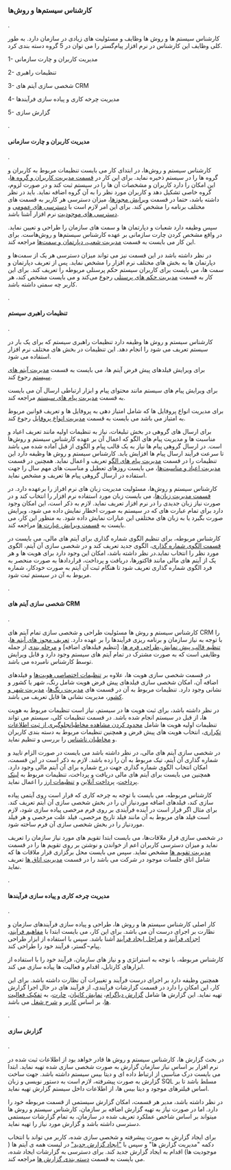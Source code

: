 
### کارشناس سیستم‌ها و روش‌ها
.


کارشناس سیستم ها و روش ها وظایف و مسئولیت های زیادی در سازمان دارد. به طور کلی وظایف این کارشناس در نرم افزار پیام‌گستر را می توان در 5 گروه دسته بندی کرد.

1-	مدیریت کاربران و چارت سازمانی

2-	تنظیمات راهبری

3-	شخصی سازی آیتم های CRM

4-	مدیریت چرخه کاری و پیاده سازی فرآیندها

5-	گزارش سازی 

.
#### مدیریت کاربران و چارت سازمانی
.

کارشناس سیستم و روش‌ها، در ابتدای کار می بایست تنظیمات مربوط به کاربران و گروه ها را در سیستم ذخیره نماید. برای این کار در [قسمت مدیریت کاربران و گروه ها](http://septadocs.1st.co.com/payamgostar/documents/%D9%85%D8%B3%D8%AA%D9%86%D8%AF%D8%A7%D8%AA-%D8%A2%D9%85%D9%88%D8%B2%D8%B4%DB%8C?selectedId=a1dbe416-b043-4d85-f5f7-08d7db063b50&menuItemType=2#)، این امکان را دارد کاربران و مشخصات آن ها را در سیستم ثبت کند و در صورت لزوم، گروه خاصی تشکیل دهد و کاربران مورد نظر را به آن گروه اضافه نماید. باید در نظر داشته باشد، حتما در قسمت [ویرایش مجوزها](http://septadocs.1st.co.com/payamgostar/documents/%D9%85%D8%B3%D8%AA%D9%86%D8%AF%D8%A7%D8%AA-%D8%A2%D9%85%D9%88%D8%B2%D8%B4%DB%8C?selectedId=a1dbe416-b043-4d85-f5f7-08d7db063b50&menuItemType=2#)، میزان دسترسی هر کاربر به قسمت های مختلف برنامه را مشخص کند. برای این امر لازم است با [دسترسی های عمومی](http://septadocs.1st.co.com/payamgostar/documents/%D9%85%D8%B3%D8%AA%D9%86%D8%AF%D8%A7%D8%AA-%D8%A2%D9%85%D9%88%D8%B2%D8%B4%DB%8C?selectedId=a1dbe416-b043-4d85-f5f7-08d7db063b50&menuItemType=2#) و [دسترسی های موجودیت](http://septadocs.1st.co.com/payamgostar/documents/%D9%85%D8%B3%D8%AA%D9%86%D8%AF%D8%A7%D8%AA-%D8%A2%D9%85%D9%88%D8%B2%D8%B4%DB%8C?selectedId=a1dbe416-b043-4d85-f5f7-08d7db063b50&menuItemType=2#) نرم افزار آشنا باشد.

سپس وظیفه دارد شعبات و دپارتمان ها و سمت های سازمان را طراحی و تعیین نماید. در واقع مشخص کردن چارت سازمانی بر عهده کارشناس سیستم‌ها و روش‌هاست. برای این کار می بایست به قسمت [مدیریت شعب، دپارتمان و سمت‌ها](http://septadocs.1st.co.com/payamgostar/documents/%D9%85%D8%B3%D8%AA%D9%86%D8%AF%D8%A7%D8%AA-%D8%A2%D9%85%D9%88%D8%B2%D8%B4%DB%8C?selectedId=a1dbe416-b043-4d85-f5f7-08d7db063b50&menuItemType=2#) مراجعه کند.

در نظر داشته باشد در این قسمت نیز می تواند میزان دسترسی هر یک از سمت‌ها و دپارتمان ها به بخش های مختلف نرم افزار را مشخص نماید. پس از تعریف دپارتمان و سمت ها، می بایست برای کاربران سیستم حکم پرسنلی مربوطه را تعریف کند. برای این کار به قسمت [مدیریت حکم های پرسنلی](http://septadocs.1st.co.com/payamgostar/documents/%D9%85%D8%B3%D8%AA%D9%86%D8%AF%D8%A7%D8%AA-%D8%A2%D9%85%D9%88%D8%B2%D8%B4%DB%8C?selectedId=a1dbe416-b043-4d85-f5f7-08d7db063b50&menuItemType=2#) رجوع می‌کند و می بایست مشخص کند، هر کاربر چه سمتی داشته باشد.

.
#### تنظیمات راهبری سیستم 
.

کارشناس سیستم و روش ها وظیفه دارد تنظیمات راهبری سیستم که برای یک بار در سیستم تعریف می شود را انجام دهد. این تنظیمات در بخش های مختلف نرم افزار استفاده می شود.

برای ویرایش فیلدهای پیش فرض آیتم ها، می بایست به قسمت [مدیریت آیتم های سیستم](http://septadocs.1st.co.com/payamgostar/documents/%D9%85%D8%AF%DB%8C%D8%B1%DB%8C%D8%AA-%D8%A2%DB%8C%D8%AA%D9%85%E2%80%8C%D9%87%D8%A7%DB%8C-%D8%B3%DB%8C%D8%B3%D8%AA%D9%85?selectedId=c6fcb067-33da-43bf-53fd-08d966729247&menuItemType=1&versionId=) رجوع کند.

برای ویرایش پیام های سیستم مانند محتوای پیام و ابزار ارتباطی ارسال آن می بایست به قسمت [مدیریت پیام های سیستم](http://septadocs.1st.co.com/payamgostar/documents/%D9%85%D8%AF%DB%8C%D8%B1%DB%8C%D8%AA-%D9%BE%DB%8C%D8%A7%D9%85%E2%80%8C%D9%87%D8%A7%DB%8C-%D8%B3%DB%8C%D8%B3%D8%AA%D9%85%DB%8C-?selectedId=cb5106db-c482-4da9-5404-08d966729247&menuItemType=1&versionId=) مراجعه کند.

برای مدیریت انواع پروفایل ها که شامل امتیاز دهی به پروفایل ها و تعریف قوانین مربوط به امتیاز می باشد می بایست به قسمت [مدیریت انواع پروفایل](http://septadocs.1st.co.com/payamgostar/documents/%D9%85%D8%B3%D8%AA%D9%86%D8%AF%D8%A7%D8%AA-%D8%A2%D9%85%D9%88%D8%B2%D8%B4%DB%8C?selectedId=a1dbe416-b043-4d85-f5f7-08d7db063b50&menuItemType=2#) رجوع کند.

برای ارسال های گروهی در بخش تبلیغات، نیاز به تنظیمات اولیه مانند تعریف اعیاد و مناسبت ها و مدیریت پیام های الگو که اعمال آن بر عهده کارشناس سیستم و روش‌ها است. در ارسال گروهی پیام ها نیاز به یک قالب پیام و الگوی از قبل آماده شده می باشد تا سرعت فرآیند ارسال پیام ها افزایش یابد. کارشناس سیستم و روش ها وظیفه دارد این تنظیمات را در قسمت [مدیریت پیام های الگو](http://septadocs.1st.co.com/payamgostar/documents/%D9%85%D8%AF%DB%8C%D8%B1%DB%8C%D8%AA-%D9%BE%DB%8C%D8%A7%D9%85%E2%80%8C%D9%87%D8%A7%DB%8C-%D8%A7%D9%84%DA%AF%D9%88-?selectedId=7af631c5-9c84-464f-183f-08d97813eb03&menuItemType=1&versionId=) تعریف و اعمال نماید. همچنین در قسمت [مدیریت اعیاد و مناسبت‌ها](http://septadocs.1st.co.com/payamgostar/documents/%D9%85%D8%AF%DB%8C%D8%B1%DB%8C%D8%AA-%D8%A7%D8%B9%DB%8C%D8%A7%D8%AF-%D9%88-%D9%85%D9%86%D8%A7%D8%B3%D8%A8%D8%AA%E2%80%8C%D9%87%D8%A7?selectedId=ec1d1000-4f20-4e6c-53f6-08d966729247&menuItemType=1&versionId=)، می بایست روزهای تعطیل و مناسبت های مهم سال را جهت استفاده در ارسال گروهی پیام ها تعریف و مشخص نماید.

کارشناس سیستم و روش‌ها، مسئولیت مدیریت زبان های نرم افراز را برعهده دارد. در [قسمت مدیریت زبان‌ها](http://septadocs.1st.co.com/payamgostar/documents/%D8%AA%D8%B9%D8%B1%DB%8C%D9%81-%D8%B2%D8%A8%D8%A7%D9%86-%D8%AC%D8%AF%DB%8C%D8%AF?selectedId=d83cb477-bba1-eb11-a032-ac1f6bc6cd90&menuItemType=1&versionId=)، می بایست زبان مورد استفاده نرم افزار را انتخاب کند و در صورت نیاز زبان جدیدی را در نرم افزار تعریف نماید. لازم به ذکر است، این امکان وجود دارد برای تمام عبارت های که در سیستم به صورت اخطار نمایش داده می شود، ویرایش صورت بگیرد یا به زبان های مختلفی این عبارات نمایش داده شود. به منظور این کار، می بایست به [قسمت ویرایش عبارت ها](http://septadocs.1st.co.com/payamgostar/documents/%D9%88%DB%8C%D8%B1%D8%A7%DB%8C%D8%B4-%D8%B9%D8%A8%D8%A7%D8%B1%D8%AA%E2%80%8C%D9%87%D8%A7%DB%8C-%D9%86%D8%B1%D9%85%E2%80%8C%D8%A7%D9%81%D8%B2%D8%A7%D8%B1?selectedId=d93cb477-bba1-eb11-a032-ac1f6bc6cd90&menuItemType=1&versionId=) مراجعه کند.

کارشناس مربوطه، برای تنظیم الگوی شماره گذاری برای آیتم های مالی، می بایست در[ قسمت الگوی شماره گذاری](http://septadocs.1st.co.com/payamgostar/documents/%D8%AA%D9%86%D8%B8%DB%8C%D9%85-%D8%A7%D9%84%DA%AF%D9%88%DB%8C-%D8%B4%D9%85%D8%A7%D8%B1%D9%87-%DA%AF%D8%B0%D8%A7%D8%B1%DB%8C?selectedId=104f20b7-c1f4-4515-53e8-08d966729247&menuItemType=1&versionId=)، الگوی جدید تعریف کند و در شخصی سازی آن آیتم، الگوی مورد نظر را انتخاب نماید.در نظر داشته باشد، امکان این وجود دارد برای هویت ها و هر یک از آیتم های مالی مانند فاکتور‌ها، دریافت و پرداخت، قراردادها به صورت منحصر به فرد الگوی شماره گذاری تعریف شود تا هنگام ثبت آن آیتم به صورت خودکار، شماره مربوط به آن در سیستم ثبت شود.

.
#### شخصی سازی آیتم های CRM
.

کارشناس سیستم و روش ها مسئولیت طراحی و شخصی سازی تمام آیتم های CRM را با توجه به نیاز سازمان و برنامه ریزی فرآیندها را بر عهده دارد. [تعریف مجوز های آیتم ها](http://septadocs.1st.co.com/payamgostar/documents/%D9%85%D8%B3%D8%AA%D9%86%D8%AF%D8%A7%D8%AA-%D8%A2%D9%85%D9%88%D8%B2%D8%B4%DB%8C?selectedId=a1dbe416-b043-4d85-f5f7-08d7db063b50&menuItemType=2#)، [تنظیم قالب پیش نمایش](http://septadocs.1st.co.com/payamgostar/documents/%D9%85%D8%B3%D8%AA%D9%86%D8%AF%D8%A7%D8%AA-%D8%A2%D9%85%D9%88%D8%B2%D8%B4%DB%8C?selectedId=a1dbe416-b043-4d85-f5f7-08d7db063b50&menuItemType=2#)،[طراحی فرم ها](http://septadocs.1st.co.com/payamgostar/documents/%D9%85%D8%B3%D8%AA%D9%86%D8%AF%D8%A7%D8%AA-%D8%A2%D9%85%D9%88%D8%B2%D8%B4%DB%8C?selectedId=a1dbe416-b043-4d85-f5f7-08d7db063b50&menuItemType=2#)، [تنظیم فیلدهای اضافه] و  [مرحله بندی](http://septadocs.1st.co.com/payamgostar/documents/%D9%85%D8%B3%D8%AA%D9%86%D8%AF%D8%A7%D8%AA-%D8%A2%D9%85%D9%88%D8%B2%D8%B4%DB%8C?selectedId=a1dbe416-b043-4d85-f5f7-08d7db063b50&menuItemType=2#) از جمله وظایفی است که به صورت مشترک در تمام آیتم های سیستم وجود دارد و قابل ویرایش توسط کارشناس نامبرده می باشد.

در قسمت شخصی سازی هویت ها، علاوه بر [تنظیمات اختصاصی هویت‌ها](http://septadocs.1st.co.com/payamgostar/documents/%D9%85%D8%B3%D8%AA%D9%86%D8%AF%D8%A7%D8%AA-%D8%A2%D9%85%D9%88%D8%B2%D8%B4%DB%8C?selectedId=a1dbe416-b043-4d85-f5f7-08d7db063b50&menuItemType=2#) و فیلدهای اضافه آن، امکان شخصی سازی فیلدهای پیش فرض هویت شامل رنگ، شهر یا کشور و نشانی وجود دارد. تنظیمات مربوط به آن در قسمت های [مدیریت رنگ‌ها](http://septadocs.1st.co.com/payamgostar/documents/%D9%85%D8%B3%D8%AA%D9%86%D8%AF%D8%A7%D8%AA-%D8%A2%D9%85%D9%88%D8%B2%D8%B4%DB%8C?selectedId=a1dbe416-b043-4d85-f5f7-08d7db063b50&menuItemType=2#)، [مدیریت شهر و کشور](http://septadocs.1st.co.com/payamgostar/documents/%D9%85%D8%B3%D8%AA%D9%86%D8%AF%D8%A7%D8%AA-%D8%A2%D9%85%D9%88%D8%B2%D8%B4%DB%8C?selectedId=a1dbe416-b043-4d85-f5f7-08d7db063b50&menuItemType=2#)، مدیریت نشانی ها قابل تعریف می باشد.

در نظر داشته باشد، برای ثبت هویت ها در سیستم، نیاز است تنظیمات مربوط به هویت ها، از قبل در سیستم انجام شده باشد. در قسمت تنظیمات کلی، سیستم می تواند تنظیمات اولیه هویت ها شامل [محدود کردن مشاهده مخاطبان](http://septadocs.1st.co.com/payamgostar/documents/%D9%85%D8%B3%D8%AA%D9%86%D8%AF%D8%A7%D8%AA-%D8%A2%D9%85%D9%88%D8%B2%D8%B4%DB%8C?selectedId=a1dbe416-b043-4d85-f5f7-08d7db063b50&menuItemType=2#)[جلوگیری از ثبت اطلاعات تکراری](http://septadocs.1st.co.com/payamgostar/documents/%D9%85%D8%B3%D8%AA%D9%86%D8%AF%D8%A7%D8%AA-%D8%A2%D9%85%D9%88%D8%B2%D8%B4%DB%8C?selectedId=a1dbe416-b043-4d85-f5f7-08d7db063b50&menuItemType=2#)، انتخاب هویت های پیش فرض و همچنین تنظیمات مربوط به دسته بندی کاربران و [مخاطبان ناشناس](http://septadocs.1st.co.com/payamgostar/documents/%D9%85%D8%B3%D8%AA%D9%86%D8%AF%D8%A7%D8%AA-%D8%A2%D9%85%D9%88%D8%B2%D8%B4%DB%8C?selectedId=a1dbe416-b043-4d85-f5f7-08d7db063b50&menuItemType=2#) را بررسی و تنظیم نماید.

در شخصی سازی آیتم های مالی، در نظر داشته باشد می بایست در صورت الزام تایید و شماره گذاری آن آیتم، تیک مربوط به آن را زده باشد. لازم به ذکر است در این قسمت، امکان انتخاب الگوی شماره گذاری جهت درج شماره برای آن آیتم مالی وجود دارد. 
همچنین می بایست برای آیتم های مالی دریافت و پرداخت،  تنظیمات  مربوط به [لینک پرداخت](http://septadocs.1st.co.com/payamgostar/documents/%D8%AA%D9%86%D8%B8%DB%8C%D9%85%D8%A7%D8%AA-%D9%84%DB%8C%D9%86%DA%A9-%D9%BE%D8%B1%D8%AF%D8%A7%D8%AE%D8%AA-?selectedId=eeb28d71-860a-4244-5475-08d966729247&menuItemType=1&versionId=)، [پرداخت آنلاین](http://septadocs.1st.co.com/payamgostar/documents/%D8%AA%D9%86%D8%B8%DB%8C%D9%85%D8%A7%D8%AA-%D9%BE%D8%B1%D8%AF%D8%A7%D8%AE%D8%AA-%D8%A2%D9%86%D9%84%D8%A7%DB%8C%D9%86-?selectedId=6112c82e-2739-4882-535a-08d966729247&menuItemType=1&versionId=) و [تنظیمات ارز](http://septadocs.1st.co.com/payamgostar/documents/%D8%AA%D9%86%D8%B8%DB%8C%D9%85%D8%A7%D8%AA-%D8%A7%D8%B1%D8%B2?selectedId=16c24dd9-0d7b-476c-c948-08d94a98a2ce&menuItemType=1&versionId=) را اعمال نماید.


کارشناس مربوطه، می بایست با توجه به چرخه کاری که قرار است روی آیتمی پیاده سازی کند، فیلدهای اضافه موردنیاز آن را در بخش شخصی سازی آن آیتم تعریف کند. برای مثال اگر قرار است در آینده فرآیندی بر روی فرم مرخصی پیاده سازی شود، لازم است فیلد های مربوط به آن مانند فیلد تاریخ مرخصی، فیلد علت مرخصی و هر فیلد موردنیاز را در بخش شخصی سازی آن فرم ساخته شود.

در شخصی سازی قرار ملاقات‌ها، می بایست ابتدا تقویم های مورد نیاز سازمان را تعریف نماید و میزان دسترسی کاربران اعم از خواندن و نوشتن بر روی تقویم ها را در قسمت [مدیریت تقویم ها](http://septadocs.1st.co.com/payamgostar/documents/%D9%85%D8%AF%DB%8C%D8%B1%DB%8C%D8%AA-%D8%AA%D9%82%D9%88%DB%8C%D9%85%E2%80%8C%D9%87%D8%A7?selectedId=dcd1eeee-bd4d-440a-540b-08d966729247&menuItemType=1&versionId=) مشخص نماید. سپس می بایست محل برگزاری قرار ملاقات ها که شامل اتاق جلسات موجود در شرکت می باشد را در قسمت [مدیریت اتاق ها](http://septadocs.1st.co.com/payamgostar/documents/%D9%85%D8%AF%DB%8C%D8%B1%DB%8C%D8%AA-%D8%A7%D8%AA%D8%A7%D9%82%E2%80%8C%D9%87%D8%A7?selectedId=0b8c5907-a144-4caf-53f4-08d966729247&menuItemType=1&versionId=) تعریف نماید.

.
#### مدیریت چرخه کاری و پیاده سازی فرآیندها
.

کار اصلی کارشناس سیستم ها و روش ها، طراحی و  پیاده سازی فرآیندهای سازمان و نظارت بر اجرای درست آن می باشد.
برای این کار، می بایست ابتدا با [مفاهیم فرآیند](http://septadocs.1st.co.com/payamgostar/documents/%D9%85%D8%B3%D8%AA%D9%86%D8%AF%D8%A7%D8%AA-%D8%A2%D9%85%D9%88%D8%B2%D8%B4%DB%8C?selectedId=a1dbe416-b043-4d85-f5f7-08d7db063b50&menuItemType=2#)، [اجزای فرآیند](http://septadocs.1st.co.com/payamgostar/documents/%D9%85%D8%B3%D8%AA%D9%86%D8%AF%D8%A7%D8%AA-%D8%A2%D9%85%D9%88%D8%B2%D8%B4%DB%8C?selectedId=a1dbe416-b043-4d85-f5f7-08d7db063b50&menuItemType=2#) و [مراحل ایجاد فرآیند](http://septadocs.1st.co.com/payamgostar/documents/%D9%85%D8%B3%D8%AA%D9%86%D8%AF%D8%A7%D8%AA-%D8%A2%D9%85%D9%88%D8%B2%D8%B4%DB%8C?selectedId=a1dbe416-b043-4d85-f5f7-08d7db063b50&menuItemType=2#) آشنا باشد. سپس با استفاده از ابزار طراحی پیام¬گستر، فرآیند خود را طراحی کند.

کارشناس مربوطه، با توجه به استراتژی و و نیاز های سازمان، فرآیند خود را با استفاده از ابزارهای کارتابل، اقدام و فعالیت ها پیاده سازی می کند.

همچنین وظیفه دارد بر اجرای درست فرآیند و تغییرات آن نظارت داشته باشد. برای این کار، این امکان را دارد در قسمت گزارشات فرآیندی، از فرآیند های در حال اجرا گزارش تهیه نماید. این گزارش ها شامل [گزارش دیاگرام](http://septadocs.1st.co.com/payamgostar/documents/%D9%85%D8%B3%D8%AA%D9%86%D8%AF%D8%A7%D8%AA-%D8%A2%D9%85%D9%88%D8%B2%D8%B4%DB%8C?selectedId=a1dbe416-b043-4d85-f5f7-08d7db063b50&menuItemType=2#)، [نمایش کانبان](http://septadocs.1st.co.com/payamgostar/documents/%D9%85%D8%B3%D8%AA%D9%86%D8%AF%D8%A7%D8%AA-%D8%A2%D9%85%D9%88%D8%B2%D8%B4%DB%8C?selectedId=a1dbe416-b043-4d85-f5f7-08d7db063b50&menuItemType=2#)، [چارت](http://septadocs.1st.co.com/payamgostar/documents/%D9%85%D8%B3%D8%AA%D9%86%D8%AF%D8%A7%D8%AA-%D8%A2%D9%85%D9%88%D8%B2%D8%B4%DB%8C?selectedId=a1dbe416-b043-4d85-f5f7-08d7db063b50&menuItemType=2#)، به [تفکیک فعالیت ها](http://septadocs.1st.co.com/payamgostar/documents/%D9%85%D8%B3%D8%AA%D9%86%D8%AF%D8%A7%D8%AA-%D8%A2%D9%85%D9%88%D8%B2%D8%B4%DB%8C?selectedId=a1dbe416-b043-4d85-f5f7-08d7db063b50&menuItemType=2#)، بر اساس [کاربر](http://septadocs.1st.co.com/payamgostar/documents/%D9%85%D8%B3%D8%AA%D9%86%D8%AF%D8%A7%D8%AA-%D8%A2%D9%85%D9%88%D8%B2%D8%B4%DB%8C?selectedId=a1dbe416-b043-4d85-f5f7-08d7db063b50&menuItemType=2#) و [شرح شغل](http://septadocs.1st.co.com/payamgostar/documents/%D9%85%D8%B3%D8%AA%D9%86%D8%AF%D8%A7%D8%AA-%D8%A2%D9%85%D9%88%D8%B2%D8%B4%DB%8C?selectedId=a1dbe416-b043-4d85-f5f7-08d7db063b50&menuItemType=2#) می باشد.

.
#### گزارش سازی
.

در بحث گزارش ها، کارشناس سیستم و روش ها قادر خواهد بود از اطلاعات ثبت شده در نرم افزار بر اساس نیاز سازمان گزارش به صورت شخصی سازی شده تهیه نماید. ابتدا می بایست درک مناسبی از ارتباط داده ای و دیتا بیس سیستم داشته باشد. جهت ساخت گزارش به صورت پیشرفته، لازم است به دستور نویسی و زبان SQL  مسلط باشد تا بر اساس فیلترهای موجود و دیتا بیس ها، از اطلاعات داخل سیستم گزارش تهیه نماید.

در نظر داشته باشد، مدیر هر قسمت، امکان گزارش سیستمی از قسمت مربوطه خود را دارد. اما در صورت نیاز به تهیه گزارش اضافه بر سازمان، کارشناس سیستم و روش ها میتواند بر اساس شاخص عملکرد تعریف شده در سازمان، به تمام گزارشات سیستمی دسترسی داشته باشد و گزارش مورد نیاز را تهیه نماید.

برای ایجاد گزارش به صورت پیشرفته و شخصی سازی شده، کاربر می تواند با انتخاب دکمه "مدیریت گزارش ها" و سپس با ["ایجاد گزارش جدید"](http://septadocs.1st.co.com/payamgostar/documents/%D9%85%D8%B3%D8%AA%D9%86%D8%AF%D8%A7%D8%AA-%D8%A2%D9%85%D9%88%D8%B2%D8%B4%DB%8C?selectedId=a1dbe416-b043-4d85-f5f7-08d7db063b50&menuItemType=2#) در لیست همه ی آیتم ها ( موجودیت ها) اقدام به ایجاد گزارش جدید کند. برای دسترسی به گزارشات ایجاد شده، می بایست به قسمت [دسته بندی گزارش ها](http://septadocs.1st.co.com/payamgostar/documents/%D9%85%D8%B3%D8%AA%D9%86%D8%AF%D8%A7%D8%AA-%D8%A2%D9%85%D9%88%D8%B2%D8%B4%DB%8C?selectedId=a1dbe416-b043-4d85-f5f7-08d7db063b50&menuItemType=2#) مراجعه کند.
